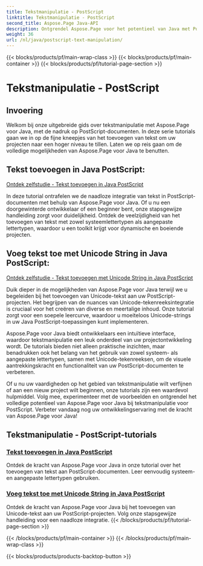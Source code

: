 ```yaml
---
title: Tekstmanipulatie - PostScript
linktitle: Tekstmanipulatie - PostScript
second_title: Aspose.Page Java-API
description: Ontgrendel Aspose.Page voor het potentieel van Java met PostScript-tutorials. Voeg moeiteloos tekst toe, inclusief Unicode-tekenreeksen, om uw projecten te verbeteren.
weight: 36
url: /nl/java/postscript-text-manipulation/
---
```


{{< blocks/products/pf/main-wrap-class >}}
{{< blocks/products/pf/main-container >}}
{{< blocks/products/pf/tutorial-page-section >}}

# Tekstmanipulatie - PostScript


## Invoering

Welkom bij onze uitgebreide gids over tekstmanipulatie met Aspose.Page voor Java, met de nadruk op PostScript-documenten. In deze serie tutorials gaan we in op de fijne kneepjes van het toevoegen van tekst om uw projecten naar een hoger niveau te tillen. Laten we op reis gaan om de volledige mogelijkheden van Aspose.Page voor Java te benutten.

## Tekst toevoegen in Java PostScript:
[Ontdek zelfstudie - Tekst toevoegen in Java PostScript](./add-text/)

In deze tutorial ontrafelen we de naadloze integratie van tekst in PostScript-documenten met behulp van Aspose.Page voor Java. Of u nu een doorgewinterde ontwikkelaar of een beginner bent, onze stapsgewijze handleiding zorgt voor duidelijkheid. Ontdek de veelzijdigheid van het toevoegen van tekst met zowel systeemlettertypen als aangepaste lettertypen, waardoor u een toolkit krijgt voor dynamische en boeiende projecten.

## Voeg tekst toe met Unicode String in Java PostScript:
[Ontdek zelfstudie - Tekst toevoegen met Unicode String in Java PostScript](./add-text-unicode/)

Duik dieper in de mogelijkheden van Aspose.Page voor Java terwijl we u begeleiden bij het toevoegen van Unicode-tekst aan uw PostScript-projecten. Het begrijpen van de nuances van Unicode-tekenreeksintegratie is cruciaal voor het creëren van diverse en meertalige inhoud. Onze tutorial zorgt voor een soepele leercurve, waardoor u moeiteloos Unicode-strings in uw Java PostScript-toepassingen kunt implementeren.

Aspose.Page voor Java biedt ontwikkelaars een intuïtieve interface, waardoor tekstmanipulatie een leuk onderdeel van uw projectontwikkeling wordt. De tutorials bieden niet alleen praktische inzichten, maar benadrukken ook het belang van het gebruik van zowel systeem- als aangepaste lettertypen, samen met Unicode-tekenreeksen, om de visuele aantrekkingskracht en functionaliteit van uw PostScript-documenten te verbeteren.

Of u nu uw vaardigheden op het gebied van tekstmanipulatie wilt verfijnen of aan een nieuw project wilt beginnen, onze tutorials zijn een waardevol hulpmiddel. Volg mee, experimenteer met de voorbeelden en ontgrendel het volledige potentieel van Aspose.Page voor Java bij tekstmanipulatie voor PostScript. Verbeter vandaag nog uw ontwikkelingservaring met de kracht van Aspose.Page voor Java!
## Tekstmanipulatie - PostScript-tutorials
### [Tekst toevoegen in Java PostScript](./add-text/)
Ontdek de kracht van Aspose.Page voor Java in onze tutorial over het toevoegen van tekst aan PostScript-documenten. Leer eenvoudig systeem- en aangepaste lettertypen gebruiken.
### [Voeg tekst toe met Unicode String in Java PostScript](./add-text-unicode/)
Ontdek de kracht van Aspose.Page voor Java bij het toevoegen van Unicode-tekst aan uw PostScript-projecten. Volg onze stapsgewijze handleiding voor een naadloze integratie.
{{< /blocks/products/pf/tutorial-page-section >}}

{{< /blocks/products/pf/main-container >}}
{{< /blocks/products/pf/main-wrap-class >}}

{{< blocks/products/products-backtop-button >}}
